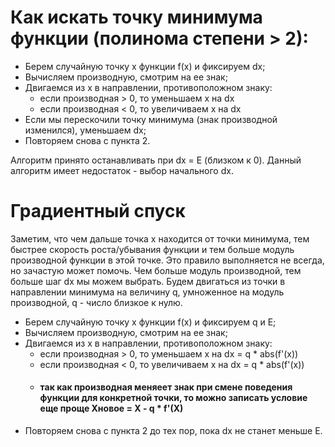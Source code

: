 # Как искать точку минимума функции (полинома степени > 2):
- Берем случайную точку x функции f(x) и фиксируем dx;
- Вычисляем производную, смотрим на ее знак;
- Двигаемся из x в направлении, противоположном знаку:
  - если производная > 0, то уменьшаем x на dx
  - если производная < 0, то увеличиваем x на dx
- Если мы перескочили точку минимума (знак производной изменился), уменьшаем dx;
- Повторяем снова с пункта 2.

Алгоритм принято останавливать при dx = E (близком к 0).
Данный алгоритм имеет недостаток - выбор начального dx.

# Градиентный спуск
Заметим, что чем дальше точка x находится от точки минимума, тем быстрее скорость роста/убывания функции и тем больше модуль производной функции в этой точке. Это правило выполняется не всегда, но зачастую может помочь.
Чем больше модуль производной, тем больше шаг dx мы можем выбрать.
Будем двигаться из точки в направлении минимума на величину q, умноженное на модуль производной, q - число близкое к нулю.

- Берем случайную точку x функции f(x) и фиксируем q и E;
- Вычисляем производную, смотрим на ее знак;
- Двигаемся из x в направлении, противоположном знаку:
  - если производная > 0, то уменьшаем x на dx = q * abs(f'(x))
  - если производная < 0, то увеличиваем x на dx = q * abs(f'(x))
  - #### так как производная меняеет знак при смене поведения функции для конкретной точки, то можно записать условие еще проще Xновое = X - q * f'(X)
- Повторяем снова с пункта 2 до тех пор, пока dx не станет меньше E.
